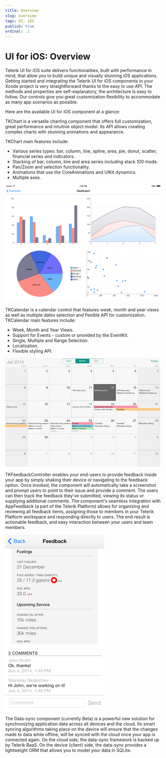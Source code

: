 ```yaml
---
title: Overview
slug: overview
tags: UI, iOS
publish: true
ordinal: .1
---
```


# UI for iOS: Overview


Telerik UI for iOS suite delivers functionalities, built with performance in mind, that allow you to build unique and visually stunning iOS applications. Getting started and integrating the Telerik UI for iOS components in your Xcode project is very straightforward thanks to the easy to use API. The methods and properties are self-explanatory, the architecture is easy to follow. Our controls give you great customization flexibility to accommodate as many app scenarios as possible.

Here are the available UI for iOS component at a glance:

TKChart is a versatile charting component that offers full customization, great performance and intuitive object model. Its API allows creating complex charts with stunning animations and appearance. 

TKChart main features include:

- Various series types: bar, column, line, spline, area, pie, donut, scatter, financial series and indicators.
- Stacking of bar, column, line and area series including stack 100 mode.
- Pan/Zoom and selection functionality.
- Animations that use the CoreAnimations and UIKit dynamics.
- Multiple axes.

<img src="images/chart-overview001.png"/>


TKCalendar is a calendar control that features week, month and year views as well as multiple dates selection and flexible API for customization. TKCalendar main features include:

- Week, Month and Year Views.
- Support for Events - custom or provided by the EventKit.
- Single, Multiple and Range Selection.
- Localization.
- Flexible styling API.

<img src="images/calendar-overview001.png"/>


TKFeedbackController enables your end-users to provide feedback inside your app by simply shaking their device or navigating to the feedback option. Once invoked, the component will automatically take a screenshot and prompt users to point to their issue and provide a comment. The users can then track the feedback they've submitted, viewing its status or supplying additional comments. The component's seamless integration with AppFeedback (a part of the Telerik Platform) allows for organizing and reviewing all feedback items, assigning those to members in your Telerik Platform workspace and responding directly to users. The end result is actionable feedback, and easy interaction between your users and team members. 

<img src="images/feedback-details-comments-list-ios.png"/>


The Data-sync component (currently Beta) is a powerful new solution for synchronizing application data across all devices and the cloud. Its smart syncing algorithms taking place on the device will ensure that the changes made to data while offline, will be synced with the cloud once your app is connected again. On the cloud side, the data-sync framework is backed up by Telerik BaaS. On the device (client) side, the data-sync provides a lightweight ORM that allows you to model your data in SQLite.

